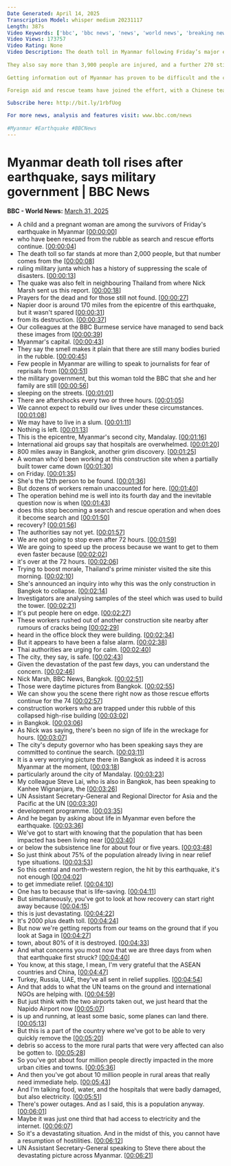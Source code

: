 ```yaml
---
Date Generated: April 14, 2025
Transcription Model: whisper medium 20231117
Length: 387s
Video Keywords: ['bbc', 'bbc news', 'news', 'world news', 'breaking news', 'us news', 'world', 'america', 'usa', 'usa news', 'india news']
Video Views: 173757
Video Rating: None
Video Description: The death toll in Myanmar following Friday’s major earthquake has risen to 2,056, the ruling military junta has said.
 
They also say more than 3,900 people are injured, and a further 270 still missing.
 
Getting information out of Myanmar has proven to be difficult and the country’s military leadership has a history of suppressing the scale of national disasters.
 
Foreign aid and rescue teams have joined the effort, with a Chinese team reportedly pulling four people alive from the rubble in Mandalay on Monday.

Subscribe here: http://bit.ly/1rbfUog

For more news, analysis and features visit: www.bbc.com/news
 
#Myanmar #Earthquake #BBCNews
---
```


# Myanmar death toll rises after earthquake, says military government | BBC News
**BBC - World News:** [March 31, 2025](https://www.youtube.com/watch?v=_BMSgnX6bII)
*  A child and a pregnant woman are among the survivors of Friday's earthquake in Myanmar [[00:00:00](https://www.youtube.com/watch?v=_BMSgnX6bII&t=0.0s)]
*  who have been rescued from the rubble as search and rescue efforts continue. [[00:00:04](https://www.youtube.com/watch?v=_BMSgnX6bII&t=4.8s)]
*  The death toll so far stands at more than 2,000 people, but that number comes from the [[00:00:08](https://www.youtube.com/watch?v=_BMSgnX6bII&t=8.6s)]
*  ruling military junta which has a history of suppressing the scale of disasters. [[00:00:13](https://www.youtube.com/watch?v=_BMSgnX6bII&t=13.36s)]
*  The quake was also felt in neighbouring Thailand from where Nick Marsh sent us this report. [[00:00:18](https://www.youtube.com/watch?v=_BMSgnX6bII&t=18.3s)]
*  Prayers for the dead and for those still not found. [[00:00:27](https://www.youtube.com/watch?v=_BMSgnX6bII&t=27.08s)]
*  Napier door is around 170 miles from the epicentre of this earthquake, but it wasn't spared [[00:00:31](https://www.youtube.com/watch?v=_BMSgnX6bII&t=31.759999999999998s)]
*  from its destruction. [[00:00:37](https://www.youtube.com/watch?v=_BMSgnX6bII&t=37.64s)]
*  Our colleagues at the BBC Burmese service have managed to send back these images from [[00:00:39](https://www.youtube.com/watch?v=_BMSgnX6bII&t=39.32s)]
*  Myanmar's capital. [[00:00:43](https://www.youtube.com/watch?v=_BMSgnX6bII&t=43.8s)]
*  They say the smell makes it plain that there are still many bodies buried in the rubble. [[00:00:45](https://www.youtube.com/watch?v=_BMSgnX6bII&t=45.72s)]
*  Few people in Myanmar are willing to speak to journalists for fear of reprisals from [[00:00:51](https://www.youtube.com/watch?v=_BMSgnX6bII&t=51.239999999999995s)]
*  the military government, but this woman told the BBC that she and her family are still [[00:00:56](https://www.youtube.com/watch?v=_BMSgnX6bII&t=56.4s)]
*  sleeping on the streets. [[00:01:01](https://www.youtube.com/watch?v=_BMSgnX6bII&t=61.4s)]
*  There are aftershocks every two or three hours. [[00:01:05](https://www.youtube.com/watch?v=_BMSgnX6bII&t=65.4s)]
*  We cannot expect to rebuild our lives under these circumstances. [[00:01:08](https://www.youtube.com/watch?v=_BMSgnX6bII&t=68.12s)]
*  We may have to live in a slum. [[00:01:11](https://www.youtube.com/watch?v=_BMSgnX6bII&t=71.68s)]
*  Nothing is left. [[00:01:13](https://www.youtube.com/watch?v=_BMSgnX6bII&t=73.6s)]
*  This is the epicentre, Myanmar's second city, Mandalay. [[00:01:16](https://www.youtube.com/watch?v=_BMSgnX6bII&t=76.12s)]
*  International aid groups say that hospitals are overwhelmed. [[00:01:20](https://www.youtube.com/watch?v=_BMSgnX6bII&t=80.56s)]
*  800 miles away in Bangkok, another grim discovery. [[00:01:25](https://www.youtube.com/watch?v=_BMSgnX6bII&t=85.56s)]
*  A woman who'd been working at this construction site when a partially built tower came down [[00:01:30](https://www.youtube.com/watch?v=_BMSgnX6bII&t=90.44s)]
*  on Friday. [[00:01:35](https://www.youtube.com/watch?v=_BMSgnX6bII&t=95.32000000000001s)]
*  She's the 12th person to be found. [[00:01:36](https://www.youtube.com/watch?v=_BMSgnX6bII&t=96.80000000000001s)]
*  But dozens of workers remain unaccounted for here. [[00:01:40](https://www.youtube.com/watch?v=_BMSgnX6bII&t=100.16s)]
*  The operation behind me is well into its fourth day and the inevitable question now is when [[00:01:43](https://www.youtube.com/watch?v=_BMSgnX6bII&t=103.68s)]
*  does this stop becoming a search and rescue operation and when does it become search and [[00:01:50](https://www.youtube.com/watch?v=_BMSgnX6bII&t=110.18s)]
*  recovery? [[00:01:56](https://www.youtube.com/watch?v=_BMSgnX6bII&t=116.18s)]
*  The authorities say not yet. [[00:01:57](https://www.youtube.com/watch?v=_BMSgnX6bII&t=117.18s)]
*  We are not going to stop even after 72 hours. [[00:01:59](https://www.youtube.com/watch?v=_BMSgnX6bII&t=119.86000000000001s)]
*  We are going to speed up the process because we want to get to them even faster because [[00:02:02](https://www.youtube.com/watch?v=_BMSgnX6bII&t=122.38000000000001s)]
*  it's over at the 72 hours. [[00:02:06](https://www.youtube.com/watch?v=_BMSgnX6bII&t=126.94000000000001s)]
*  Trying to boost morale, Thailand's prime minister visited the site this morning. [[00:02:10](https://www.youtube.com/watch?v=_BMSgnX6bII&t=130.38s)]
*  She's announced an inquiry into why this was the only construction in Bangkok to collapse. [[00:02:14](https://www.youtube.com/watch?v=_BMSgnX6bII&t=134.58s)]
*  Investigators are analysing samples of the steel which was used to build the tower. [[00:02:21](https://www.youtube.com/watch?v=_BMSgnX6bII&t=141.22s)]
*  It's put people here on edge. [[00:02:27](https://www.youtube.com/watch?v=_BMSgnX6bII&t=147.34s)]
*  These workers rushed out of another construction site nearby after rumours of cracks being [[00:02:29](https://www.youtube.com/watch?v=_BMSgnX6bII&t=149.54s)]
*  heard in the office block they were building. [[00:02:34](https://www.youtube.com/watch?v=_BMSgnX6bII&t=154.86s)]
*  But it appears to have been a false alarm. [[00:02:38](https://www.youtube.com/watch?v=_BMSgnX6bII&t=158.06s)]
*  Thai authorities are urging for calm. [[00:02:40](https://www.youtube.com/watch?v=_BMSgnX6bII&t=160.74s)]
*  The city, they say, is safe. [[00:02:43](https://www.youtube.com/watch?v=_BMSgnX6bII&t=163.06s)]
*  Given the devastation of the past few days, you can understand the concern. [[00:02:46](https://www.youtube.com/watch?v=_BMSgnX6bII&t=166.42000000000002s)]
*  Nick Marsh, BBC News, Bangkok. [[00:02:51](https://www.youtube.com/watch?v=_BMSgnX6bII&t=171.94s)]
*  Those were daytime pictures from Bangkok. [[00:02:55](https://www.youtube.com/watch?v=_BMSgnX6bII&t=175.22s)]
*  We can show you the scene there right now as those rescue efforts continue for the 74 [[00:02:57](https://www.youtube.com/watch?v=_BMSgnX6bII&t=177.26s)]
*  construction workers who are trapped under this rubble of this collapsed high-rise building [[00:03:02](https://www.youtube.com/watch?v=_BMSgnX6bII&t=182.82s)]
*  in Bangkok. [[00:03:06](https://www.youtube.com/watch?v=_BMSgnX6bII&t=186.62s)]
*  As Nick was saying, there's been no sign of life in the wreckage for hours. [[00:03:07](https://www.youtube.com/watch?v=_BMSgnX6bII&t=187.62s)]
*  The city's deputy governor who has been speaking says they are committed to continue the search. [[00:03:11](https://www.youtube.com/watch?v=_BMSgnX6bII&t=191.74s)]
*  It is a very worrying picture there in Bangkok as indeed it is across Myanmar at the moment, [[00:03:18](https://www.youtube.com/watch?v=_BMSgnX6bII&t=198.42s)]
*  particularly around the city of Mandalay. [[00:03:23](https://www.youtube.com/watch?v=_BMSgnX6bII&t=203.82s)]
*  My colleague Steve Lai, who is also in Bangkok, has been speaking to Kanhee Wignanjara, the [[00:03:26](https://www.youtube.com/watch?v=_BMSgnX6bII&t=206.01999999999998s)]
*  UN Assistant Secretary-General and Regional Director for Asia and the Pacific at the UN [[00:03:30](https://www.youtube.com/watch?v=_BMSgnX6bII&t=210.82s)]
*  development programme. [[00:03:35](https://www.youtube.com/watch?v=_BMSgnX6bII&t=215.42s)]
*  And he began by asking about life in Myanmar even before the earthquake. [[00:03:36](https://www.youtube.com/watch?v=_BMSgnX6bII&t=216.78s)]
*  We've got to start with knowing that the population that has been impacted has been living near [[00:03:40](https://www.youtube.com/watch?v=_BMSgnX6bII&t=220.85999999999999s)]
*  or below the subsistence line for about four or five years. [[00:03:48](https://www.youtube.com/watch?v=_BMSgnX6bII&t=228.85999999999999s)]
*  So just think about 75% of the population already living in near relief type situations. [[00:03:53](https://www.youtube.com/watch?v=_BMSgnX6bII&t=233.5s)]
*  So this central and north-western region, the hit by this earthquake, it's not enough [[00:04:02](https://www.youtube.com/watch?v=_BMSgnX6bII&t=242.9s)]
*  to get immediate relief. [[00:04:10](https://www.youtube.com/watch?v=_BMSgnX6bII&t=250.14000000000001s)]
*  One has to because that is life-saving. [[00:04:11](https://www.youtube.com/watch?v=_BMSgnX6bII&t=251.9s)]
*  But simultaneously, you've got to look at how recovery can start right away because [[00:04:15](https://www.youtube.com/watch?v=_BMSgnX6bII&t=255.3s)]
*  this is just devastating. [[00:04:22](https://www.youtube.com/watch?v=_BMSgnX6bII&t=262.7s)]
*  It's 2000 plus death toll. [[00:04:24](https://www.youtube.com/watch?v=_BMSgnX6bII&t=264.34000000000003s)]
*  But now we're getting reports from our teams on the ground that if you look at Saga in [[00:04:27](https://www.youtube.com/watch?v=_BMSgnX6bII&t=267.5s)]
*  town, about 80% of it is destroyed. [[00:04:33](https://www.youtube.com/watch?v=_BMSgnX6bII&t=273.34s)]
*  And what concerns you most now that we are three days from when that earthquake first struck? [[00:04:40](https://www.youtube.com/watch?v=_BMSgnX6bII&t=280.38s)]
*  You know, at this stage, I mean, I'm very grateful that the ASEAN countries and China, [[00:04:47](https://www.youtube.com/watch?v=_BMSgnX6bII&t=287.18s)]
*  Turkey, Russia, UAE, they've all sent in relief supplies. [[00:04:54](https://www.youtube.com/watch?v=_BMSgnX6bII&t=294.5s)]
*  And that adds to what the UN teams on the ground and international NGOs are helping with. [[00:04:59](https://www.youtube.com/watch?v=_BMSgnX6bII&t=299.78000000000003s)]
*  But just think with the two airports taken out, we just heard that the Napido Airport now [[00:05:07](https://www.youtube.com/watch?v=_BMSgnX6bII&t=307.46s)]
*  is up and running, at least some basic, some planes can land there. [[00:05:13](https://www.youtube.com/watch?v=_BMSgnX6bII&t=313.46s)]
*  But this is a part of the country where we've got to be able to very quickly remove the [[00:05:20](https://www.youtube.com/watch?v=_BMSgnX6bII&t=320.82s)]
*  debris so access to the more rural parts that were very affected can also be gotten to. [[00:05:28](https://www.youtube.com/watch?v=_BMSgnX6bII&t=328.74s)]
*  So you've got about four million people directly impacted in the more urban cities and towns. [[00:05:36](https://www.youtube.com/watch?v=_BMSgnX6bII&t=336.1s)]
*  And then you've got about 10 million people in rural areas that really need immediate help. [[00:05:43](https://www.youtube.com/watch?v=_BMSgnX6bII&t=343.22s)]
*  And I'm talking food, water, and the hospitals that were badly damaged, but also electricity. [[00:05:51](https://www.youtube.com/watch?v=_BMSgnX6bII&t=351.94000000000005s)]
*  There's power outages. And as I said, this is a population anyway. [[00:06:01](https://www.youtube.com/watch?v=_BMSgnX6bII&t=361.62s)]
*  Maybe it was just one third that had access to electricity and the internet. [[00:06:07](https://www.youtube.com/watch?v=_BMSgnX6bII&t=367.46000000000004s)]
*  So it's a devastating situation. And in the midst of this, you cannot have a resumption of hostilities. [[00:06:12](https://www.youtube.com/watch?v=_BMSgnX6bII&t=372.58s)]
*  UN Assistant Secretary-General speaking to Steve there about the devastating picture across Myanmar. [[00:06:21](https://www.youtube.com/watch?v=_BMSgnX6bII&t=381.21999999999997s)]
